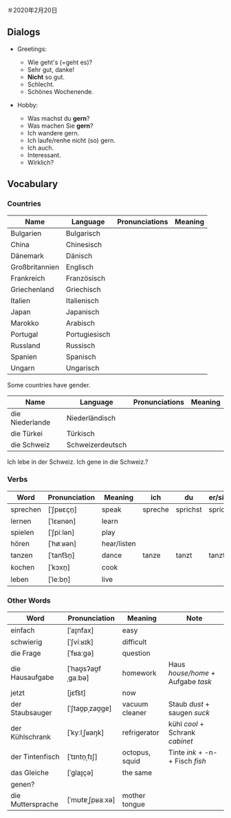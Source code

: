 ＃2020年2月20日

## Dialogs

- Greetings:
  - Wie geht's (=geht es)?
  - Sehr gut, danke!
  - **Nicht** so gut.
  - Schlecht.
  - Schönes Wochenende.

- Hobby:
  - Was machst du **gern**?
  - Was machen Sie **gern**?
  - Ich wandere gern.
  - Ich laufe/renhe nicht (so) gern.
  - Ich auch.
  - Interessant.
  - Wirklich?

## Vocabulary

### Countries

| Name           | Language      | Pronunciations | Meaning |
| -------------- | ------------- | -------------- | ------- |
| Bulgarien      | Bulgarisch    |                |         |
| China          | Chinesisch    |                |         |
| Dänemark       | Dänisch       |                |         |
| Großbritannien | Englisch      |                |         |
| Frankreich     | Französisch   |                |         |
| Griechenland   | Griechisch    |                |         |
| Italien        | Italienisch   |                |         |
| Japan          | Japanisch     |                |         |
| Marokko        | Arabisch      |                |         |
| Portugal       | Portugiesisch |                |         |
| Russland       | Russisch      |                |         |
| Spanien        | Spanisch      |                |         |
| Ungarn         | Ungarisch     |                |         |

Some countries have gender.

| Name            | Language         | Pronunciations | Meaning |
| --------------- | ---------------- | -------------- | ------- |
| die Niederlande | Niederländisch   |                |         |
| die Türkei      | Türkisch         |                |         |
| die Schweiz     | Schweizerdeutsch |                |         |


Ich lebe in der Schweiz.
Ich gene in die Schweiz.?

### Verbs

| Word     | Pronunciation | Meaning     | ich     | du       | er/sie/es | wir  | ihr     | sie/Sie |
| -------- | ------------- | ----------- | ------- | -------- | --------- | ---- | ------- | ------- |
| sprechen | [ˈʃpʁɛçn̩]     | speak       | spreche | sprichst | spricht   |      | sprecht |         |
| lernen   | [ˈlɛʁnən]     | learn       |         |          |           |      |         |         |
| spielen  | [ˈʃpiːlən]    | play        |         |          |           |      |         |         |
| hören    | [ˈhøːʁən]     | hear/listen |         |          |           |      |         |         |
| tanzen   | [ˈtant͡sn̩]     | dance       | tanze   | tanzt    | tanzt     |      |         |         |
| kochen   | [ˈkɔxn̩]       | cook        |         |          |           |      |         |         |
| leben    | [ˈleːbn̩]      | live        |         |          |           |      |         |         |

### Other Words

| Word              | Pronunciation     | Meaning        | Note                               |
| ----------------- | ----------------- | -------------- | ---------------------------------- |
| einfach           | [ˈaɪ̯nfax]         | easy           |                                    |
| schwierig         | [ˈʃviːʁɪk]        | difficult      |                                    |
| die Frage         | [ˈfʁaːɡə]         | question       |                                    |
| die Hausaufgabe   | [ˈhaʊ̯sʔaʊ̯fˌɡaːbə] | homework       | Haus *house/home* +‎ Aufgabe *task* |
| jetzt             | [jɛt͡st]           | now            |                                    |
| der Staubsauger   | [ˈʃtaʊ̯pˌzaʊ̯ɡɐ]    | vacuum cleaner | Staub *dust* +‎ saugen *suck*       |
| der Kühlschrank   | [ˈkyːlˌʃʁaŋk]     | refrigerator   | kühl *cool* + Schrank *cabinet*    |
| der Tintenfisch   | [ˈtɪntn̩ˌfɪʃ]      | octopus, squid | Tinte *ink* +‎ -n- +‎ Fisch *fish*   |
| das Gleiche       | [ˈɡlaɪ̯çə]         | the same       |                                    |
| genen?            |                   |                |                                    |
| die Muttersprache | [ˈmʊtɐˌʃpʁaːxə]   | mother tongue  |                                    |
